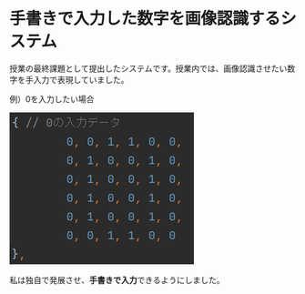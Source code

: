 # 手書きで入力した数字を画像認識するシステム

授業の最終課題として提出したシステムです。授業内では、画像認識させたい数字を手入力で表現していました。

例）0を入力したい場合

![0を入力したい場合](入力例.png)

私は独自で発展させ、**手書きで入力**できるようにしました。



